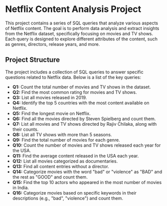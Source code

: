 
# Netflix Content Analysis Project

This project contains a series of SQL queries that analyze various aspects of Netflix content. The goal is to perform data analysis and extract insights from the Netflix dataset, specifically focusing on movies and TV shows. Each query is designed to explore different attributes of the content, such as genres, directors, release years, and more.

## Project Structure

The project includes a collection of SQL queries to answer specific questions related to Netflix data. Below is a list of the key queries:

- **Q1:** Count the total number of movies and TV shows in the dataset.
- **Q2:** Find the most common rating for movies and TV shows.
- **Q3:** List all movies released in 2019.
- **Q4:** Identify the top 5 countries with the most content available on Netflix.
- **Q5:** Find the longest movie on Netflix.
- **Q6:** Find all the movies directed by Steven Spielberg and count them.
- **Q7:** List all movies and TV shows directed by Rajiv Chilaka, along with their counts.
- **Q8:** List all TV shows with more than 5 seasons.
- **Q9:** Find the total number of movies for each genre.
- **Q10:** Count the number of movies and TV shows released each year for the USA.
- **Q11:** Find the average content released in the USA each year.
- **Q12:** List all movies categorized as documentaries.
- **Q13:** Find all content entries without a director.
- **Q14:** Categorize movies with the word "bad" or "violence" as "BAD" and the rest as "GOOD" and count them.
- **Q15:** Find the top 10 actors who appeared in the most number of movies in India.
- **Q16:** Categorize movies based on specific keywords in their descriptions (e.g., "bad", "violence") and count them.

